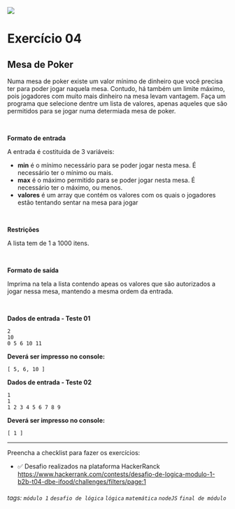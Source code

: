 ![](https://i.imgur.com/xG74tOh.png)

# Exercício 04

## Mesa de Poker

Numa mesa de poker existe um valor mínimo de dinheiro que você precisa ter para poder jogar naquela mesa. Contudo, há também um limite máximo, pois jogadores com muito mais dinheiro na mesa levam vantagem. Faça um programa que selecione dentre um lista de valores, apenas aqueles que são permitidos para se jogar numa determiada mesa de poker.

<br>

**Formato de entrada**

A entrada é costituida de 3 variáveis:

- **min** é o mínimo necessário para se poder jogar nesta mesa. É necessário ter o mínimo ou mais.
- **max** é o máximo permitido para se poder jogar nesta mesa. É necessário ter o máximo, ou menos.
- **valores** é um array que contém os valores com os quais o jogadores estão tentando sentar na mesa para jogar

<br>

**Restrições**

A lista tem de 1 a 1000 itens.

<br>

**Formato de saída**

Imprima na tela a lista contendo apeas os valores que são autorizados a jogar nessa mesa, mantendo a mesma ordem da entrada.

<br>

**Dados de entrada - Teste 01**

```
2
10
0 5 6 10 11
```

**Deverá ser impresso no console:**

```
[ 5, 6, 10 ]
```

**Dados de entrada - Teste 02**

```
1
1
1 2 3 4 5 6 7 8 9
```

**Deverá ser impresso no console:**

```
[ 1 ]
```

___

Preencha a checklist para fazer os exercícios:

-   ✅ Desafio realizados na plataforma HackerRanck
    https://www.hackerrank.com/contests/desafio-de-logica-modulo-1-b2b-t04-dbe-ifood/challenges/filters/page:1

###### tags: `módulo 1` `desafio de lógica` `lógica` `matemática` `nodeJS` `final de módulo`
